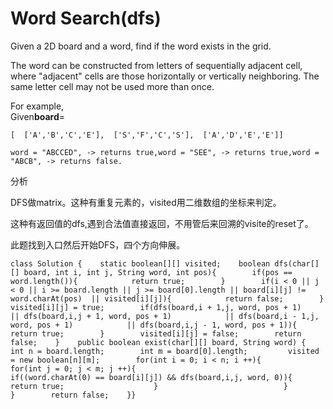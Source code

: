 # Word Search\(dfs\)

Given a 2D board and a word, find if the word exists in the grid.

The word can be constructed from letters of sequentially adjacent cell, where "adjacent" cells are those horizontally or vertically neighboring. The same letter cell may not be used more than once.

For example,  
Given**board**=

```text
[  ['A','B','C','E'],  ['S','F','C','S'],  ['A','D','E','E']]
```

```text
word = "ABCCED", -> returns true,word = "SEE", -> returns true,word = "ABCB", -> returns false.
```

分析

DFS做matrix。这种有重复元素的，visited用二维数组的坐标来判定。

这种有返回值的dfs,遇到合法值直接返回，不用管后来回溯的visite的reset了。

此题找到入口然后开始DFS，四个方向伸展。

```text
class Solution {    static boolean[][] visited;    boolean dfs(char[][] board, int i, int j, String word, int pos){        if(pos == word.length()){            return true;        }        if(i < 0 || j < 0 || i >= board.length || j >= board[0].length || board[i][j] != word.charAt(pos)  || visited[i][j]){            return false;        }        visited[i][j] = true;        if(dfs(board,i + 1,j, word, pos + 1)            || dfs(board,i,j + 1, word, pos + 1)            || dfs(board,i - 1,j, word, pos + 1)            || dfs(board,i,j - 1, word, pos + 1)){            return true;        }        visited[i][j] = false;        return false;    }    public boolean exist(char[][] board, String word) {        int n = board.length;        int m = board[0].length;         visited = new boolean[n][m];        for(int i = 0; i < n; i ++){            for(int j = 0; j < m; j ++){                                    if((word.charAt(0) == board[i][j]) && dfs(board,i,j, word, 0)){                        return true;                    }                            }        }        return false;    }}
```

